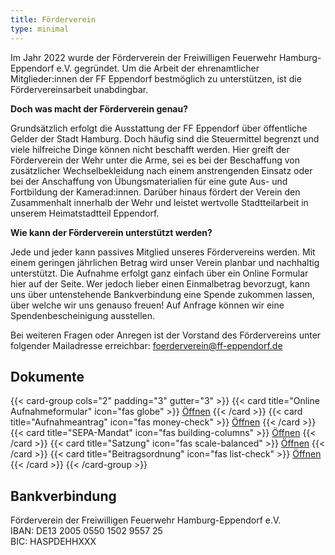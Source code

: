 ```yaml
---
title: Förderverein
type: minimal
---
```


Im Jahr 2022 wurde der Förderverein der Freiwilligen Feuerwehr Hamburg-Eppendorf e.V. gegründet.
Um die Arbeit der ehrenamtlicher Mitglieder:innen der FF Eppendorf bestmöglich zu unterstützen, ist die Fördervereinsarbeit unabdingbar.

**Doch was macht der Förderverein genau?**  

Grundsätzlich erfolgt die Ausstattung der FF Eppendorf über öffentliche Gelder der Stadt Hamburg.
Doch häufig sind die Steuermittel begrenzt und viele hilfreiche Dinge können nicht beschafft werden.
Hier greift der Förderverein der Wehr unter die Arme, sei es bei der Beschaffung von zusätzlicher Wechselbekleidung nach einem anstrengenden Einsatz oder bei der Anschaffung von Übungsmaterialien für eine gute Aus- und Fortbildung der Kamerad:innen.
Darüber hinaus fördert der Verein den Zusammenhalt innerhalb der Wehr und leistet wertvolle Stadtteilarbeit in unserem Heimatstadtteil Eppendorf. 

**Wie kann der Förderverein unterstützt werden?**

Jede und jeder kann passives Mitglied unseres Fördervereins werden.
Mit einem geringen jährlichen Betrag wird unser Verein planbar und nachhaltig unterstützt.
Die Aufnahme erfolgt ganz einfach über ein Online Formular hier auf der Seite.
Wer jedoch lieber einen Einmalbetrag bevorzugt, kann uns über untenstehende Bankverbindung eine Spende zukommen lassen, über welche wir uns genauso freuen! Auf Anfrage können wir eine Spendenbescheinigung ausstellen. 

Bei weiteren Fragen oder Anregen ist der Vorstand des Fördervereins unter folgender Mailadresse erreichbar: foerderverein@ff-eppendorf.de

## Dokumente
{{< card-group cols="2" padding="3" gutter="3" >}}
    {{< card title="Online Aufnahmeformular" icon="fas globe" >}}
        [Öffnen](https://easyverein.com/public/Eppendorf/applicationform/5724?iframe=True)
    {{< /card >}}
    {{< card title="Aufnahmeantrag" icon="fas money-check" >}}
        [Öffnen](/pdf/aufnahmeantrag_v1.pdf)
    {{< /card >}}
    {{< card title="SEPA-Mandat" icon="fas building-columns" >}}
        [Öffnen](/pdf/sepa-mandat.pdf)
    {{< /card >}}
    {{< card title="Satzung" icon="fas scale-balanced" >}}
        [Öffnen](/pdf/satzung_1.4.1.pdf)
    {{< /card >}}
    {{< card title="Beitragsordnung" icon="fas list-check" >}}
        [Öffnen](/pdf/beitragsordnung.pdf)
    {{< /card >}}
{{< /card-group >}}


## Bankverbindung
Förderverein der Freiwilligen Feuerwehr Hamburg-Eppendorf e.V.  
IBAN: DE13 2005 0550 1502 9557 25  
BIC: HASPDEHHXXX
